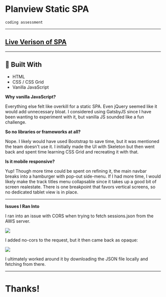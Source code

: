 # Planview Static SPA
```
coding assessment
```
---
## [Live Verison of SPA](https://markcmurphy.github.io/planview-SPA/index.html)
---
## 🔨 Built With 

- HTML 
- CSS / CSS Grid 
- Vanilla JavaScript

**Why vanilla JavaScript?**

Everything else felt like overkill for a static SPA. Even jQuery seemed like it would add unnecessary bloat. I considered using GatsbyJS since I have been wanting to experiment with it, but vanilla JS sounded like a fun challenge. 

**So no libraries or frameworks at all?**

Nope. I likely would have used Bootstrap to save time, but it was mentioned the team doesn't use it. I initially made the UI with Skeleton but then went back and spent time learning CSS Grid and recreating it with that. 

**Is it mobile responsive?**

Yup! Though more time could be spent on refining it, the main navbar breaks into a hamburger with pop-out side-menu. If I had more time, I would likely make the track titles menu collapsable since it takes up a good bit of screen realestate. There is one breakpoint that favors vertical screens, so no dedicated tablet view is in place.  

---

**Issues I Ran Into**

I ran into an issue with CORS when trying to fetch sessions.json from the AWS server. 

<img src="https://i.imgur.com/Yuq3qA7.png">

I added no-cors to the request, but it then came back as opaque:

<img src="https://i.imgur.com/0c3mwSz.png">

I ultimately worked around it by downloading the JSON file locally and fetching from there. 

---

# Thanks! 
